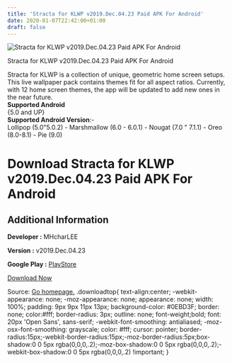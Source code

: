 ```yaml
---
title: 'Stracta for KLWP v2019.Dec.04.23 Paid APK For Android'
date: 2020-01-07T22:42:00+01:00
draft: false
---
```


![Stracta for KLWP v2019.Dec.04.23 Paid APK For Android](https://i1.wp.com/apkhome.net/wp-content/uploads/2020/01/Stracta-for-KLWP-v2019.Dec_.04.23-Paid.png "Stracta for KLWP v2019.Dec.04.23 Paid APK For Android")

  

Stracta for KLWP v2019.Dec.04.23 Paid APK For Android

Stracta for KLWP is a collection of unique, geometric home screen setups. This live wallpaper pack contains themes fit for all aspect ratios. Currently, with 12 home screen themes, the app will be updated to add new ones in the near future.  
**Supported Android**  
{5.0 and UP}  
**Supported Android Version**:-  
Lollipop (5.0"5.0.2) - Marshmallow (6.0 - 6.0.1) - Nougat (7.0 " 7.1.1) - Oreo (8.0-8.1) - Pie (9.0)

Download Stracta for KLWP v2019.Dec.04.23 Paid APK For Android
==============================================================

Additional Information
----------------------

**Developer :** MHcharLEE

**Version :** v2019.Dec.04.23

**Google Play :** [PlayStore](https://play.google.com/store/apps/details?id=pl.mhcharlee.stracta)

  

[Download Now](https://store4app.co/post/stracta-for-klwp-v2019-dec-04-23-paid-apk-for-android_1578430743)

  
Source: [Go homepage.](https://store4app.co/post/stracta-for-klwp-v2019-dec-04-23-paid-apk-for-android_1578430743) .downloadtop{ text-align:center; -webkit-appearance: none; -moz-appearance: none; appearance: none; width: 100%; padding: 9px 9px 11px 13px; background-color: #0EBD3F; border: none; color:#fff; border-radius: 3px; outline: none; font-weight;bold; font: 20px 'Open Sans', sans-serif; -webkit-font-smoothing: antialiased; -moz-osx-font-smoothing: grayscale; color: #fff; cursor: pointer; border-radius:15px;-webkit-border-radius:15px;-moz-border-radius:5px;box-shadow:0 0 5px rgba(0,0,0,.2);-moz-box-shadow:0 0 5px rgba(0,0,0,.2);-webkit-box-shadow:0 0 5px rgba(0,0,0,.2) !important; }